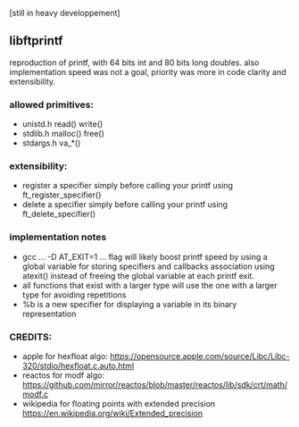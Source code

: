 [still in heavy developpement]

## libftprintf

reproduction of printf, with 64 bits int and 80 bits long doubles.
also implementation speed was not a goal, priority was more in code clarity and extensibility.

### allowed primitives:
* unistd.h    read()      write()
* stdlib.h    malloc()    free()
* stdargs.h   va_*()

### extensibility:
* register a specifier simply before calling your printf using ft_register_specifier()
* delete a specifier simply before calling your printf using ft_delete_specifier()

### implementation notes
* gcc ... -D AT_EXIT=1 ... flag will likely boost printf speed by using a global variable for storing specifiers and callbacks association using atexit() instead of freeing the global variable at each printf exit.
* all functions that exist with a larger type will use the one with a larger type for avoiding repetitions 
* %b is a new specifier for displaying a variable in its binary representation

### CREDITS:

* apple for hexfloat algo: https://opensource.apple.com/source/Libc/Libc-320/stdio/hexfloat.c.auto.html
* reactos for modf algo: https://github.com/mirror/reactos/blob/master/reactos/lib/sdk/crt/math/modf.c
* wikipedia for floating points with extended precision https://en.wikipedia.org/wiki/Extended_precision
